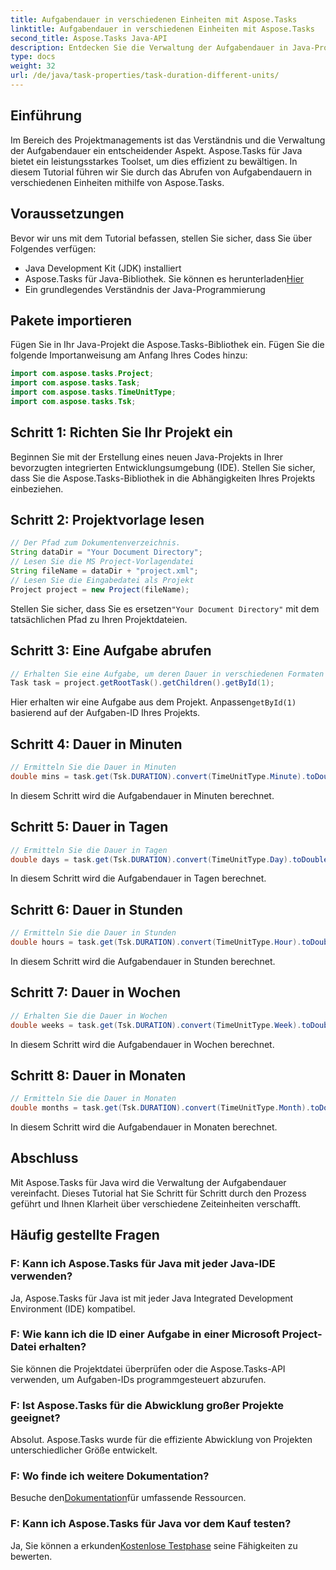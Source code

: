 ```yaml
---
title: Aufgabendauer in verschiedenen Einheiten mit Aspose.Tasks
linktitle: Aufgabendauer in verschiedenen Einheiten mit Aspose.Tasks
second_title: Aspose.Tasks Java-API
description: Entdecken Sie die Verwaltung der Aufgabendauer in Java-Projekten mit Aspose.Tasks. Berechnen Sie die Dauer genau und konvertieren Sie sie in Minuten, Tage, Stunden, Wochen und Monate.
type: docs
weight: 32
url: /de/java/task-properties/task-duration-different-units/
---
```

## Einführung
Im Bereich des Projektmanagements ist das Verständnis und die Verwaltung der Aufgabendauer ein entscheidender Aspekt. Aspose.Tasks für Java bietet ein leistungsstarkes Toolset, um dies effizient zu bewältigen. In diesem Tutorial führen wir Sie durch das Abrufen von Aufgabendauern in verschiedenen Einheiten mithilfe von Aspose.Tasks.
## Voraussetzungen
Bevor wir uns mit dem Tutorial befassen, stellen Sie sicher, dass Sie über Folgendes verfügen:
- Java Development Kit (JDK) installiert
-  Aspose.Tasks für Java-Bibliothek. Sie können es herunterladen[Hier](https://releases.aspose.com/tasks/java/)
- Ein grundlegendes Verständnis der Java-Programmierung
## Pakete importieren
Fügen Sie in Ihr Java-Projekt die Aspose.Tasks-Bibliothek ein. Fügen Sie die folgende Importanweisung am Anfang Ihres Codes hinzu:
```java
import com.aspose.tasks.Project;
import com.aspose.tasks.Task;
import com.aspose.tasks.TimeUnitType;
import com.aspose.tasks.Tsk;
```
## Schritt 1: Richten Sie Ihr Projekt ein
Beginnen Sie mit der Erstellung eines neuen Java-Projekts in Ihrer bevorzugten integrierten Entwicklungsumgebung (IDE). Stellen Sie sicher, dass Sie die Aspose.Tasks-Bibliothek in die Abhängigkeiten Ihres Projekts einbeziehen.
## Schritt 2: Projektvorlage lesen
```java
// Der Pfad zum Dokumentenverzeichnis.
String dataDir = "Your Document Directory";
// Lesen Sie die MS Project-Vorlagendatei
String fileName = dataDir + "project.xml";
// Lesen Sie die Eingabedatei als Projekt
Project project = new Project(fileName);
```
 Stellen Sie sicher, dass Sie es ersetzen`"Your Document Directory"` mit dem tatsächlichen Pfad zu Ihren Projektdateien.
## Schritt 3: Eine Aufgabe abrufen
```java
// Erhalten Sie eine Aufgabe, um deren Dauer in verschiedenen Formaten zu berechnen
Task task = project.getRootTask().getChildren().getById(1);
```
 Hier erhalten wir eine Aufgabe aus dem Projekt. Anpassen`getById(1)` basierend auf der Aufgaben-ID Ihres Projekts.
## Schritt 4: Dauer in Minuten
```java
// Ermitteln Sie die Dauer in Minuten
double mins = task.get(Tsk.DURATION).convert(TimeUnitType.Minute).toDouble();
```
In diesem Schritt wird die Aufgabendauer in Minuten berechnet.
## Schritt 5: Dauer in Tagen
```java
// Ermitteln Sie die Dauer in Tagen
double days = task.get(Tsk.DURATION).convert(TimeUnitType.Day).toDouble();
```
In diesem Schritt wird die Aufgabendauer in Tagen berechnet.
## Schritt 6: Dauer in Stunden
```java
// Ermitteln Sie die Dauer in Stunden
double hours = task.get(Tsk.DURATION).convert(TimeUnitType.Hour).toDouble();
```
In diesem Schritt wird die Aufgabendauer in Stunden berechnet.
## Schritt 7: Dauer in Wochen
```java
// Erhalten Sie die Dauer in Wochen
double weeks = task.get(Tsk.DURATION).convert(TimeUnitType.Week).toDouble();
```
In diesem Schritt wird die Aufgabendauer in Wochen berechnet.
## Schritt 8: Dauer in Monaten
```java
// Ermitteln Sie die Dauer in Monaten
double months = task.get(Tsk.DURATION).convert(TimeUnitType.Month).toDouble();
```
In diesem Schritt wird die Aufgabendauer in Monaten berechnet.
## Abschluss
Mit Aspose.Tasks für Java wird die Verwaltung der Aufgabendauer vereinfacht. Dieses Tutorial hat Sie Schritt für Schritt durch den Prozess geführt und Ihnen Klarheit über verschiedene Zeiteinheiten verschafft.
## Häufig gestellte Fragen
### F: Kann ich Aspose.Tasks für Java mit jeder Java-IDE verwenden?
Ja, Aspose.Tasks für Java ist mit jeder Java Integrated Development Environment (IDE) kompatibel.
### F: Wie kann ich die ID einer Aufgabe in einer Microsoft Project-Datei erhalten?
Sie können die Projektdatei überprüfen oder die Aspose.Tasks-API verwenden, um Aufgaben-IDs programmgesteuert abzurufen.
### F: Ist Aspose.Tasks für die Abwicklung großer Projekte geeignet?
Absolut. Aspose.Tasks wurde für die effiziente Abwicklung von Projekten unterschiedlicher Größe entwickelt.
### F: Wo finde ich weitere Dokumentation?
 Besuche den[Dokumentation](https://reference.aspose.com/tasks/java/)für umfassende Ressourcen.
### F: Kann ich Aspose.Tasks für Java vor dem Kauf testen?
 Ja, Sie können a erkunden[Kostenlose Testphase](https://releases.aspose.com/) seine Fähigkeiten zu bewerten.